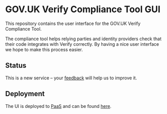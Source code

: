 GOV.UK Verify Compliance Tool GUI
=================================

This repository contains the user interface for the GOV.UK Verify Compliance Tool.

The compliance tool helps relying parties and identity providers check that their code integrates with Verify correctly.
By having a nice user interface we hope to make this process easier.

Status
------

This is a new service – your [feedback](https://github.com/alphagov/verify-compliance-tool-gui/issues/new) will help us to improve it.

Deployment
----------

The UI is deployed to [PaaS](https://www.cloud.service.gov.uk/) and can be found [here](https://verify-compliance-tool-ui.cloudapps.digital/).

